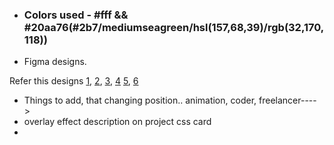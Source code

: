 - ### Colors used - **#fff** && **#20aa76**(#2b7/mediumseagreen/hsl(157,68,39)/rgb(32,170,118))

- Figma designs.

Refer this designs
[1](https://codepen.io/Tokioh/full/oNbqBKr), [2](https://codepen.io/tuaz/full/jOWLdxa),
[3](https://codepen.io/_rnxxv/full/abNPbzv), [4](https://codepen.io/dobby-squirrel/full/YgGXQz)
[5](https://codepen.io/alyonazhabina/full/MWaONbV), [6](https://codepen.io/dh-cybercode/full/qBdQRom)

- Things to add, that changing position.. animation, coder, freelancer---->
- overlay effect description on project css card
- 